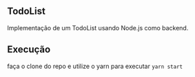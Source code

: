 ## TodoList

Implementação de um TodoList usando Node.js como backend.

## Execução

faça o clone do repo e utilize o yarn para executar `yarn start`

